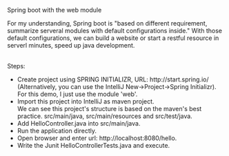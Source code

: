 <p>Spring boot with the web module</p>

<p>For my understanding, Spring boot is "based on different requirement, summarize serveral modules with default configurations inside." With those default configurations, we can build a website or start a restful resource in serverl minutes, speed up java development. <p>
<br />
Steps:
<ul>
<li>Create project using SPRING INITIALIZR, URL: http://start.spring.io/ (Alternatively, you can use the IntelliJ New->Project->Spring Initializr).</li>
For this demo, I just use the module 'web'.

<li>Import this project into IntelliJ as maven project.</li>
We can see this project's structure is based on the maven's best practice. src/main/java, src/main/resources and src/test/java.

<li>Add HelloController.java into src/main/java.</li>

<li>Run the application directly.</li>

<li>Open browser and enter url: http://localhost:8080/hello.</li>

<li>Write the Junit HelloControllerTests.java and execute.</li>

